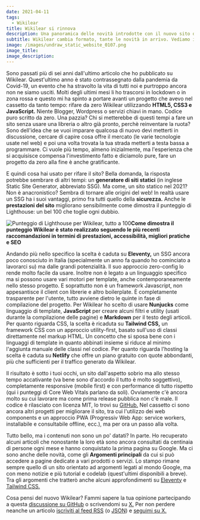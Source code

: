```yaml
---
date: 2021-04-11
tags:
  - Wikilear
title: Wikilear si rinnova
description: Una panoramica delle novità introdotte con il nuovo sito di Wikilear
subtitle: Wikilear cambia formato, tante le novità in arrivo. Vediamo insieme una panoramica delle nuove sezioni e diamo uno sguardo a cosa succede dietro le quinte.
image: /images/undraw_static_website_0107.png
image_title:
image_description:
---
```


Sono passati più di sei anni dall'ultimo articolo che ho pubblicato su Wikilear. Quest'ultimo anno è stato contrassegnato dalla pandemia da Covid-19, un evento che ha stravolto la vita di tutti noi e purtroppo ancora non ne siamo usciti. Molti degli ultimi mesi li ho trascorsi in lockdown o in zona rossa e questo mi ha spinto a portare avanti un progetto che avevo nel cassetto da tanto tempo: rifare da zero Wikilear utilizzando **HTML5, CSS3 e JavaScript.** Niente Blogger, Wordpress o servizi chiavi in mano. Codice puro scritto da zero. Una pazzia? Chi si metterebbe di questi tempi a fare un sito senza usare una libreria o altro già pronto, perchè reinventare la ruota? Sono dell'idea che se vuoi imparare qualcosa di nuovo devi metterti in discussione, cercare di capire cosa offre il mercato (le varie tecnologie usate nel web) e poi una volta trovata la tua strada metterti a testa bassa a programmare. Ci vuole più tempo, almeno inizialmente, ma l'esperienza che si acquisisce compensa l'investimento fatto e diciamolo pure, fare un progetto da zero alla fine è anche gratificante.

E quindi cosa hai usato per rifare il sito? Bella domanda, la risposta potrebbe sembrare di altri tempi: un **generatore di siti statici** (in inglese Static Site Generator, abbreviato SSG). Ma come, un sito statico nel 2021? Non è anacronistico? Sembra di tornare alle origini del web! In realtà usare un SSG ha i suoi vantaggi, primo fra tutti quello della **sicurezza.** Anche le **prestazioni del sito** migliorano sensibilmente come dimostra il punteggio di Lighthouse: un bel 100 che toglie ogni dubbio.

![Punteggio di Lighthouse per Wikilear, tutto a 100](/images/wikilear-lighthouse-scores-100.jpg)**Come dimostra il punteggio Wikilear è stato realizzato seguendo le più recenti raccomandazioni in termini di prestazioni, accessibilità, migliori pratiche e SEO**

Andando più nello specifico la scelta è caduta su **Eleventy,** un SSG ancora poco conosciuto in Italia (specialmente un anno fa quando ho cominciato a lavorarci su) ma dalle grandi potenzialità. Il suo approccio zero-config lo rende molto facile da usare. Inoltre non è legato a un linguaggio specifico ma si possono usare vari motori per template, anche contemporaneamente nello stesso progetto. E soprattutto non è un framework Javascript, non appesantisce il client con librerie e altro boilerplate. È completamente trasparente per l'utente, tutto avviene dietro le quinte in fase di compilazione del progetto. Per Wikilear ho scelto di usare **Nunjucks** come linguaggio di template, **JavaScript** per creare alcuni filtri e utility (usati durante la compilazione delle pagine) e **Markdown** per il testo degli articoli. Per quanto riguarda CSS, la scelta è ricaduta su **Tailwind CSS,** un framework CSS con un approccio utility-first, basato sull'uso di classi direttamente nel markup HTML. Un concetto che si sposa bene con i linguaggi di template in quanto abbinati insieme si riduce al minimo l'aggiunta manuale delle classi nel codice. Per quanto riguarda l'hosting la scelta è caduta su **Netlify** che offre un piano gratuito con quote abbondanti, più che sufficienti per il traffico generato da Wikilear.

Il risultato è sotto i tuoi occhi, un sito dall'aspetto sobrio ma allo stesso tempo accativante (va bene sono d'accordo il tutto è molto soggettivo), completamente responsive (mobile first) e con performance di tutto rispetto (qui i punteggi di Core Web Vitals parlano da soli). Ovviamente c'è ancora molto su cui lavorare ma come prima release pubblica non c'è male. Il codice è rilasciato con licenza MIT, lo trovi su [GitHub.](https://github.com/andrealeardini/wikilear) Nel cassetto ci sono ancora altri progetti per migliorare il sito, tra cui l'utilizzo dei web components e un approccio PWA (Progressiv Web App: service workers, installabile e consultabile offline, ecc.), ma per ora un passo alla volta.

Tutto bello, ma i contenuti non sono un po' datati? In parte. Ho recuperato alcuni articoli che nonostante la loro età sono ancora consultati da centinaia di persone ogni mese e hanno conquistato la prima pagina su Google. Ma ci sono anche delle novità, come gli **Argomenti principali** da cui si può accedere a pagine dedicate a vari prodotti o servizi. Lo stampo rimane sempre quello di un sito orientato ad argomenti legati al mondo Google, ma con meno notizie e più tutorial e codelab (quest'ultimi disponibili a breve). Tra gli argomenti che tratterò anche alcuni approfondimenti su [Eleventy](/11ty/) e [Tailwind CSS.](/tailwindcss/)

Cosa pensi del nuovo Wikilear? Fammi sapere la tua opinione partecipando a questa [discussione su GitHub](https://github.com/andrealeardini/wikilear/discussions/3) o scrivendomi su [X.](https://x.com/intent/tweet?screen_name=andrealeard) Per non perdere neanche un articolo [iscriviti al feed RSS](/feed/feed.xml) (o [JSON](/feed/feed.json)) e [seguimi su X.](https://x.com/intent/follow?original_referer=https%3A%2F%2Fpublish.twitter.com%2F&ref_src=twsrc%5Etfw&region=follow_link&screen_name=andrealeard&tw_p=followbutton)
